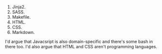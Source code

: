 1. Jinja2.
2. SASS.
3. Makefile.
4. HTML.
5. CSS.
6. Markdown.

I'd argue that Javacsript is also domain-specific and there's some bash in there too. I'd also argue that HTML and CSS aren't programming languages.
